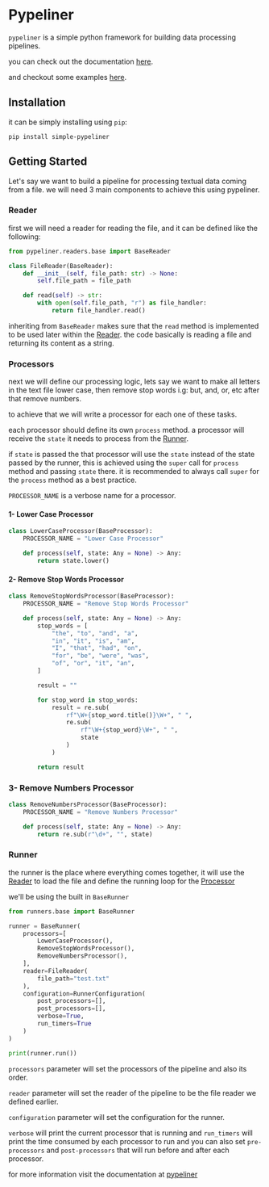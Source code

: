 # Pypeliner

`pypeliner` is a simple python framework for building data processing pipelines.

you can check out the documentation [here](https://simple-pypeliner.readthedocs.io/en/latest/).

and checkout some examples [here](https://github.com/allonios/pypeliner/tree/master/examples).

## Installation
it can be simply installing using `pip`:

```shell
pip install simple-pypeliner
```

## Getting Started

Let's say we want to build a pipeline for processing textual data coming from a file.
we will need 3 main components to achieve this using pypeliner.

### Reader
first we will need a reader for reading the file, and it can be defined like the following:

```python
from pypeliner.readers.base import BaseReader

class FileReader(BaseReader):
    def __init__(self, file_path: str) -> None:
        self.file_path = file_path

    def read(self) -> str:
        with open(self.file_path, "r") as file_handler:
            return file_handler.read()
```

inheriting from `BaseReader` makes sure that the `read` method is implemented to be used later within the [Reader](#reader).
the code basically is reading a file and returning its content as a string.

### Processors
next we will define our processing logic, lets say we want to make all letters in the text file lower case, then remove
stop words i.g: but, and, or, etc after that remove numbers.

to achieve that we will write a processor for each one of these tasks.

each processor should define its own `process` method. a processor will receive the `state` it needs to process from the [Runner](#runner).

if `state` is passed the that processor will use the `state` instead of the state passed by the runner,
this is achieved using the `super` call for `process` method and passing `state` there.
it is recommended to always call `super` for the `process` method as a best practice.

`PROCESSOR_NAME` is a verbose name for a processor.

#### 1- Lower Case Processor
```python
class LowerCaseProcessor(BaseProcessor):
    PROCESSOR_NAME = "Lower Case Processor"

    def process(self, state: Any = None) -> Any:
        return state.lower()
```

#### 2- Remove Stop Words Processor
```python
class RemoveStopWordsProcessor(BaseProcessor):
    PROCESSOR_NAME = "Remove Stop Words Processor"

    def process(self, state: Any = None) -> Any:
        stop_words = [
            "the", "to", "and", "a",
            "in", "it", "is", "am",
            "I", "that", "had", "on",
            "for", "be", "were", "was",
            "of", "or", "it", "an",
        ]

        result = ""

        for stop_word in stop_words:
            result = re.sub(
                rf"\W+{stop_word.title()}\W+", " ",
                re.sub(
                    rf"\W+{stop_word}\W+", " ",
                    state
                )
            )

        return result
```

### 3- Remove Numbers Processor

```python
class RemoveNumbersProcessor(BaseProcessor):
    PROCESSOR_NAME = "Remove Numbers Processor"

    def process(self, state: Any = None) -> Any:
        return re.sub(r"\d+", "", state)
```

### Runner

the runner is the place where everything comes together, it will use the [Reader](#reader) to load the file
and define the running loop for the [Processor](#processors)

we'll be using the built in `BaseRunner`

```python
from runners.base import BaseRunner

runner = BaseRunner(
    processors=[
        LowerCaseProcessor(),
        RemoveStopWordsProcessor(),
        RemoveNumbersProcessor(),
    ],
    reader=FileReader(
        file_path="test.txt"
    ),
    configuration=RunnerConfiguration(
        post_processors=[],
        post_processors=[],
        verbose=True,
        run_timers=True
    )
)

print(runner.run())
```


`processors` parameter will set the processors of the pipeline and also its order.

`reader` parameter will set the reader of the pipeline to be the file reader we defined earlier.

`configuration` parameter will set the configuration for the runner.

`verbose` will print the current processor that is running and `run_timers` will print the time consumed by each processor to run and you can also set `pre-processors` and `post-processors` that will run before and after each processor.

for more information visit the documentation at [pypeliner](https://pypeliner.readthedocs.io/en/latest/)
